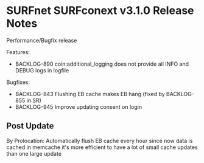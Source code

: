 # SURFnet SURFconext v3.1.0 Release Notes #

Performance/Bugfix release

Features:
* BACKLOG-890 coin:additional_logging does not provide all INFO and DEBUG logs in logfile

Bugfixes:
* BACKLOG-843 Flushing EB cache makes EB hang (fixed by BACKLOG-855 in SR)
* BACKLOG-945 Improve updating consent on login

Post Update
-------------

By Prolocation:
Automatically flush EB cache every hour since now data is cached in memcache it's more efficient to have a lot of
small cache updates than one large update